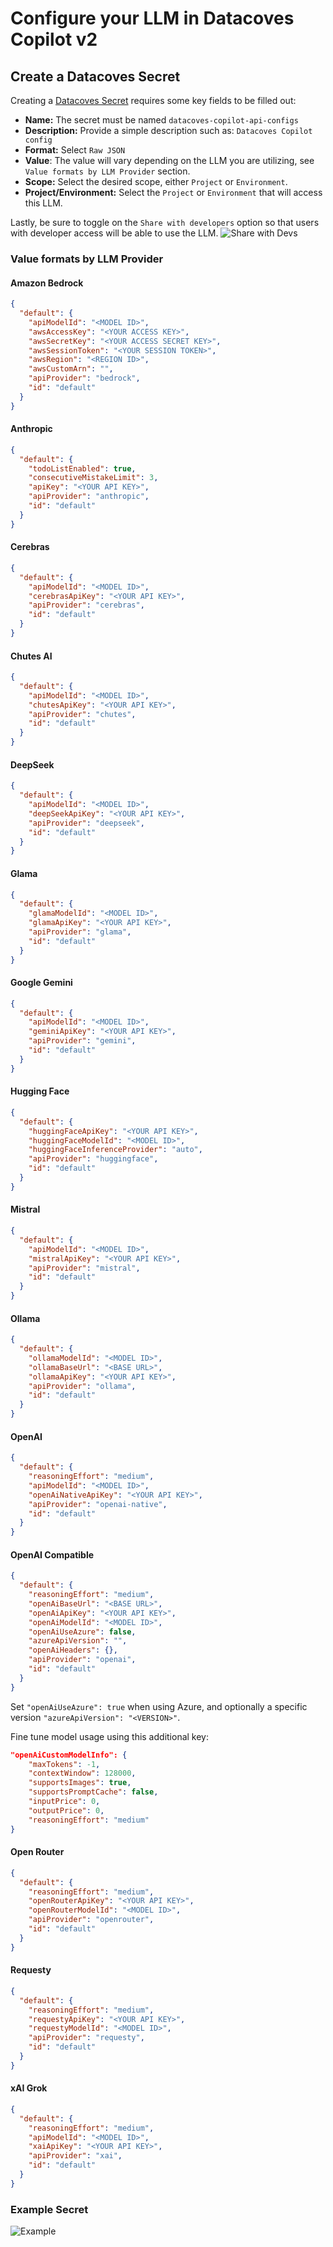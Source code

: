 # Configure your LLM in Datacoves Copilot v2

## Create a Datacoves Secret

Creating a [Datacoves Secret](/how-tos/datacoves/how_to_secrets.md) requires some key fields to be filled out:

- **Name:** The secret must be named `datacoves-copilot-api-configs`
- **Description:** Provide a simple description such as: `Datacoves Copilot config`
- **Format:** Select `Raw JSON`
- **Value**: The value will vary depending on the LLM you are utilizing, see `Value formats by LLM Provider` section.
- **Scope:** Select the desired scope, either `Project` or `Environment`.
- **Project/Environment:** Select the `Project` or `Environment` that will access this LLM.

Lastly, be sure to toggle on the `Share with developers` option so that users with developer access will be able to use the LLM.
![Share with Devs](assets/llm_share_with_devs.png)

### Value formats by LLM Provider

#### Amazon Bedrock

```json
{
  "default": {
    "apiModelId": "<MODEL ID>",
    "awsAccessKey": "<YOUR ACCESS KEY>",
    "awsSecretKey": "<YOUR ACCESS SECRET KEY>",
    "awsSessionToken": "<YOUR SESSION TOKEN>",
    "awsRegion": "<REGION ID>",
    "awsCustomArn": "",
    "apiProvider": "bedrock",
    "id": "default"
  }
}
```

#### Anthropic

```json
{
  "default": {
    "todoListEnabled": true,
    "consecutiveMistakeLimit": 3,
    "apiKey": "<YOUR API KEY>",
    "apiProvider": "anthropic",
    "id": "default"
  }
}
```

#### Cerebras

```json
{
  "default": {
    "apiModelId": "<MODEL ID>",
    "cerebrasApiKey": "<YOUR API KEY>",
    "apiProvider": "cerebras",
    "id": "default"
  }
}
```

#### Chutes AI

```json
{
  "default": {
    "apiModelId": "<MODEL ID>",
    "chutesApiKey": "<YOUR API KEY>",
    "apiProvider": "chutes",
    "id": "default"
  }
}
```

#### DeepSeek

```json
{
  "default": {
    "apiModelId": "<MODEL ID>",
    "deepSeekApiKey": "<YOUR API KEY>",
    "apiProvider": "deepseek",
    "id": "default"
  }
}
```

#### Glama

```json
{
  "default": {
    "glamaModelId": "<MODEL ID>",
    "glamaApiKey": "<YOUR API KEY>",
    "apiProvider": "glama",
    "id": "default"
  }
}
```

#### Google Gemini

```json
{
  "default": {
    "apiModelId": "<MODEL ID>",
    "geminiApiKey": "<YOUR API KEY>",
    "apiProvider": "gemini",
    "id": "default"
  }
}
```

#### Hugging Face

```json
{
  "default": {
    "huggingFaceApiKey": "<YOUR API KEY>",
    "huggingFaceModelId": "<MODEL ID>",
    "huggingFaceInferenceProvider": "auto",
    "apiProvider": "huggingface",
    "id": "default"
  }
}
```

#### Mistral

```json
{
  "default": {
    "apiModelId": "<MODEL ID>",
    "mistralApiKey": "<YOUR API KEY>",
    "apiProvider": "mistral",
    "id": "default"
  }
}
```

#### Ollama

```json
{
  "default": {
    "ollamaModelId": "<MODEL ID>",
    "ollamaBaseUrl": "<BASE URL>",
    "ollamaApiKey": "<YOUR API KEY>",
    "apiProvider": "ollama",
    "id": "default"
  }
}
```

#### OpenAI

```json
{
  "default": {
    "reasoningEffort": "medium",
    "apiModelId": "<MODEL ID>",
    "openAiNativeApiKey": "<YOUR API KEY>",
    "apiProvider": "openai-native",
    "id": "default"
  }
}
```

#### OpenAI Compatible

```json
{
  "default": {
    "reasoningEffort": "medium",
    "openAiBaseUrl": "<BASE URL>",
    "openAiApiKey": "<YOUR API KEY>",
    "openAiModelId": "<MODEL ID>",
    "openAiUseAzure": false,
    "azureApiVersion": "",
    "openAiHeaders": {},
    "apiProvider": "openai",
    "id": "default"
  }
}
```

Set `"openAiUseAzure": true` when using Azure, and optionally a specific version `"azureApiVersion": "<VERSION>"`.

Fine tune model usage using this additional key:

```json
"openAiCustomModelInfo": {
    "maxTokens": -1,
    "contextWindow": 128000,
    "supportsImages": true,
    "supportsPromptCache": false,
    "inputPrice": 0,
    "outputPrice": 0,
    "reasoningEffort": "medium"
}
```

#### Open Router

```json
{
  "default": {
    "reasoningEffort": "medium",
    "openRouterApiKey": "<YOUR API KEY>",
    "openRouterModelId": "<MODEL ID>",
    "apiProvider": "openrouter",
    "id": "default"
  }
}
```

#### Requesty

```json
{
  "default": {
    "reasoningEffort": "medium",
    "requestyApiKey": "<YOUR API KEY>",
    "requestyModelId": "<MODEL ID>",
    "apiProvider": "requesty",
    "id": "default"
  }
}
```

#### xAI Grok

```json
{
  "default": {
    "reasoningEffort": "medium",
    "apiModelId": "<MODEL ID>",
    "xaiApiKey": "<YOUR API KEY>",
    "apiProvider": "xai",
    "id": "default"
  }
}
```

### Example Secret

![Example ](assets/v2_llm_example.png)
